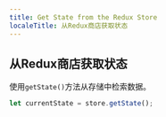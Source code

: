 ```yaml
---
title: Get State from the Redux Store
localeTitle: 从Redux商店获取状态
---
```

## 从Redux商店获取状态

使用`getState()`方法从存储中检索数据。

```react.js
let currentState = store.getState(); 

```